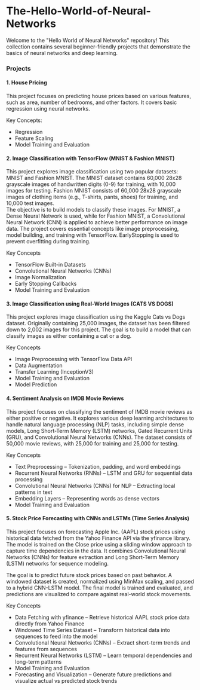 # The-Hello-World-of-Neural-Networks

Welcome to the "Hello World of Neural Networks" repository! This collection contains several beginner-friendly projects that demonstrate the basics of neural networks and deep learning.

### Projects
#### 1. House Pricing
This project focuses on predicting house prices based on various features, such as area, number of bedrooms, and other factors. It covers basic regression using neural networks.

Key Concepts:

  * Regression
  * Feature Scaling
  * Model Training and Evaluation

#### 2. Image Classification with TensorFlow (MNIST & Fashion MNIST)
This project explores image classification using two popular datasets: MNIST and Fashion MNIST. The MNIST dataset contains 60,000 28x28 grayscale images of handwritten digits (0-9) for training, with 10,000 images for testing. Fashion MNIST consists of 60,000 28x28 grayscale images of clothing items (e.g., T-shirts, pants, shoes) for training, and 10,000 test images. \
The objective is to build models to classify these images. For MNIST, a Dense Neural Network is used, while for Fashion MNIST, a Convolutional Neural Network (CNN) is applied to achieve better performance on image data. The project covers essential concepts like image preprocessing, model building, and training with TensorFlow. EarlyStopping is used to prevent overfitting during training.

Key Concepts

  * TensorFlow Built-in Datasets
  * Convolutional Neural Networks (CNNs)
  * Image Normalization
  * Early Stopping Callbacks
  * Model Training and Evaluation

#### 3. Image Classification using Real-World Images (CATS VS DOGS)
This project explores image classification using the Kaggle Cats vs Dogs dataset. Originally containing 25,000 images, the dataset has been filtered down to 2,002 images for this project. The goal is to build a model that can classify images as either containing a cat or a dog.

Key Concepts

  * Image Preprocessing with TensorFlow Data API
  * Data Augmentation
  * Transfer Learning (InceptionV3)
  * Model Training and Evaluation
  * Model Prediction

#### 4. Sentiment Analysis on IMDB Movie Reviews
This project focuses on classifying the sentiment of IMDB movie reviews as either positive or negative. It explores various deep learning architectures to handle natural language processing (NLP) tasks, including simple dense models, Long Short-Term Memory (LSTM) networks, Gated Recurrent Units (GRU), and Convolutional Neural Networks (CNNs). The dataset consists of 50,000 movie reviews, with 25,000 for training and 25,000 for testing.

Key Concepts 

 * Text Preprocessing – Tokenization, padding, and word embeddings
 * Recurrent Neural Networks (RNNs) – LSTM and GRU for sequential data processing
 * Convolutional Neural Networks (CNNs) for NLP – Extracting local patterns in text
 * Embedding Layers – Representing words as dense vectors
 * Model Training and Evaluation

#### 5. Stock Price Forecasting with CNNs and LSTMs (Time Series Analysis)
This project focuses on forecasting Apple Inc. (AAPL) stock prices using historical data fetched from the Yahoo Finance API via the yfinance library. The model is trained on the Close price using a sliding window approach to capture time dependencies in the data. It combines Convolutional Neural Networks (CNNs) for feature extraction and Long Short-Term Memory (LSTM) networks for sequence modeling.

The goal is to predict future stock prices based on past behavior. A windowed dataset is created, normalized using MinMax scaling, and passed to a hybrid CNN-LSTM model. The final model is trained and evaluated, and predictions are visualized to compare against real-world stock movements.

Key Concepts

 * Data Fetching with yfinance – Retrieve historical AAPL stock price data directly from Yahoo Finance
 * Windowed Time Series Dataset – Transform historical data into sequences to feed into the model
 * Convolutional Neural Networks (CNNs) – Extract short-term trends and features from sequences
 * Recurrent Neural Networks (LSTM) – Learn temporal dependencies and long-term patterns
 * Model Training and Evaluation
 * Forecasting and Visualization – Generate future predictions and visualize actual vs predicted stock trends
